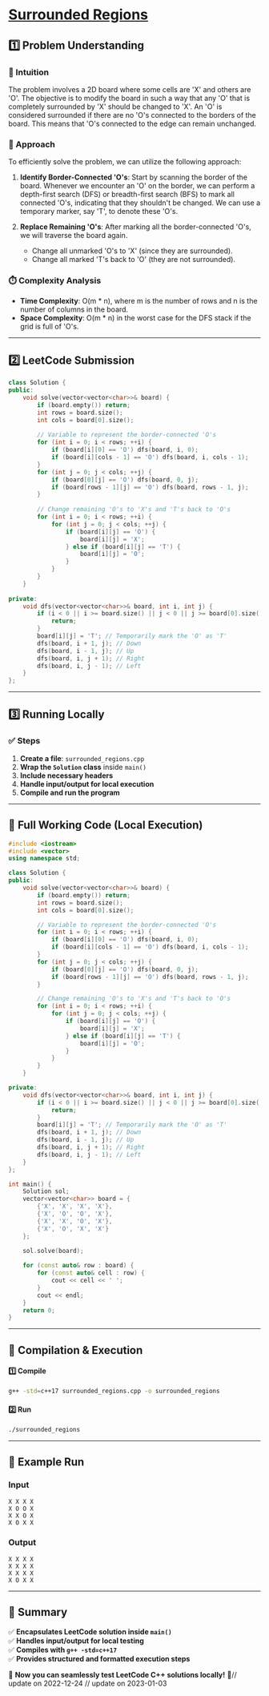 # **[Surrounded Regions](https://leetcode.com/problems/surrounded-regions/description/)**  

## **1️⃣ Problem Understanding**  
### **📌 Intuition**  
The problem involves a 2D board where some cells are 'X' and others are 'O'. The objective is to modify the board in such a way that any 'O' that is completely surrounded by 'X' should be changed to 'X'. An 'O' is considered surrounded if there are no 'O's connected to the borders of the board. This means that 'O's connected to the edge can remain unchanged.

### **🚀 Approach**  
To efficiently solve the problem, we can utilize the following approach:

1. **Identify Border-Connected 'O's**: Start by scanning the border of the board. Whenever we encounter an 'O' on the border, we can perform a depth-first search (DFS) or breadth-first search (BFS) to mark all connected 'O's, indicating that they shouldn't be changed. We can use a temporary marker, say 'T', to denote these 'O's.

2. **Replace Remaining 'O's**: After marking all the border-connected 'O's, we will traverse the board again. 
   - Change all unmarked 'O's to 'X' (since they are surrounded).
   - Change all marked 'T's back to 'O' (they are not surrounded).

### **⏱️ Complexity Analysis**  
- **Time Complexity**: O(m * n), where m is the number of rows and n is the number of columns in the board.
- **Space Complexity**: O(m * n) in the worst case for the DFS stack if the grid is full of 'O's.

---

## **2️⃣ LeetCode Submission**  
```cpp
class Solution {
public:
    void solve(vector<vector<char>>& board) {
        if (board.empty()) return;
        int rows = board.size();
        int cols = board[0].size();
        
        // Variable to represent the border-connected 'O's
        for (int i = 0; i < rows; ++i) {
            if (board[i][0] == 'O') dfs(board, i, 0);
            if (board[i][cols - 1] == 'O') dfs(board, i, cols - 1);
        }
        for (int j = 0; j < cols; ++j) {
            if (board[0][j] == 'O') dfs(board, 0, j);
            if (board[rows - 1][j] == 'O') dfs(board, rows - 1, j);
        }
        
        // Change remaining 'O's to 'X's and 'T's back to 'O's
        for (int i = 0; i < rows; ++i) {
            for (int j = 0; j < cols; ++j) {
                if (board[i][j] == 'O') {
                    board[i][j] = 'X';
                } else if (board[i][j] == 'T') {
                    board[i][j] = 'O';
                }
            }
        }
    }
    
private:
    void dfs(vector<vector<char>>& board, int i, int j) {
        if (i < 0 || i >= board.size() || j < 0 || j >= board[0].size() || board[i][j] != 'O') {
            return;
        }
        board[i][j] = 'T'; // Temporarily mark the 'O' as 'T'
        dfs(board, i + 1, j); // Down
        dfs(board, i - 1, j); // Up
        dfs(board, i, j + 1); // Right
        dfs(board, i, j - 1); // Left
    }
};  
```  

---  

## **3️⃣ Running Locally**  
### **✅ Steps**  
1. **Create a file**: `surrounded_regions.cpp`  
2. **Wrap the `Solution` class** inside `main()`  
3. **Include necessary headers**  
4. **Handle input/output for local execution**  
5. **Compile and run the program**  

---  

## **📝 Full Working Code (Local Execution)**  
```cpp
#include <iostream>
#include <vector>
using namespace std;

class Solution {
public:
    void solve(vector<vector<char>>& board) {
        if (board.empty()) return;
        int rows = board.size();
        int cols = board[0].size();

        // Variable to represent the border-connected 'O's
        for (int i = 0; i < rows; ++i) {
            if (board[i][0] == 'O') dfs(board, i, 0);
            if (board[i][cols - 1] == 'O') dfs(board, i, cols - 1);
        }
        for (int j = 0; j < cols; ++j) {
            if (board[0][j] == 'O') dfs(board, 0, j);
            if (board[rows - 1][j] == 'O') dfs(board, rows - 1, j);
        }

        // Change remaining 'O's to 'X's and 'T's back to 'O's
        for (int i = 0; i < rows; ++i) {
            for (int j = 0; j < cols; ++j) {
                if (board[i][j] == 'O') {
                    board[i][j] = 'X';
                } else if (board[i][j] == 'T') {
                    board[i][j] = 'O';
                }
            }
        }
    }

private:
    void dfs(vector<vector<char>>& board, int i, int j) {
        if (i < 0 || i >= board.size() || j < 0 || j >= board[0].size() || board[i][j] != 'O') {
            return;
        }
        board[i][j] = 'T'; // Temporarily mark the 'O' as 'T'
        dfs(board, i + 1, j); // Down
        dfs(board, i - 1, j); // Up
        dfs(board, i, j + 1); // Right
        dfs(board, i, j - 1); // Left
    }
};

int main() {
    Solution sol;
    vector<vector<char>> board = {
        {'X', 'X', 'X', 'X'},
        {'X', 'O', 'O', 'X'},
        {'X', 'X', 'O', 'X'},
        {'X', 'O', 'X', 'X'}
    };
    
    sol.solve(board);

    for (const auto& row : board) {
        for (const auto& cell : row) {
            cout << cell << ' ';
        }
        cout << endl;
    }
    return 0;
}  
```  

---  

## **🔧 Compilation & Execution**  
#### **1️⃣ Compile**  
```bash
g++ -std=c++17 surrounded_regions.cpp -o surrounded_regions
```  

#### **2️⃣ Run**  
```bash
./surrounded_regions
```  

---  

## **🎯 Example Run**  
### **Input**  
```
X X X X
X O O X
X X O X
X O X X
```  
### **Output**  
```
X X X X 
X X X X 
X X X X 
X O X X 
```  

---  

## **📌 Summary**  
✅ **Encapsulates LeetCode solution inside `main()`**  
✅ **Handles input/output for local testing**  
✅ **Compiles with `g++ -std=c++17`**  
✅ **Provides structured and formatted execution steps**  

🚀 **Now you can seamlessly test LeetCode C++ solutions locally!** 🚀// update on 2022-12-24
// update on 2023-01-03
